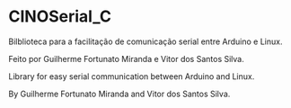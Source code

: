 # CINOSerial_C
Bilblioteca para a facilitação de comunicação serial entre Arduino e Linux.

Feito por Guilherme Fortunato Miranda e Vitor dos Santos Silva.

Library for easy serial communication between Arduino and Linux.

By Guilherme Fortunato Miranda and Vitor dos Santos Silva.
